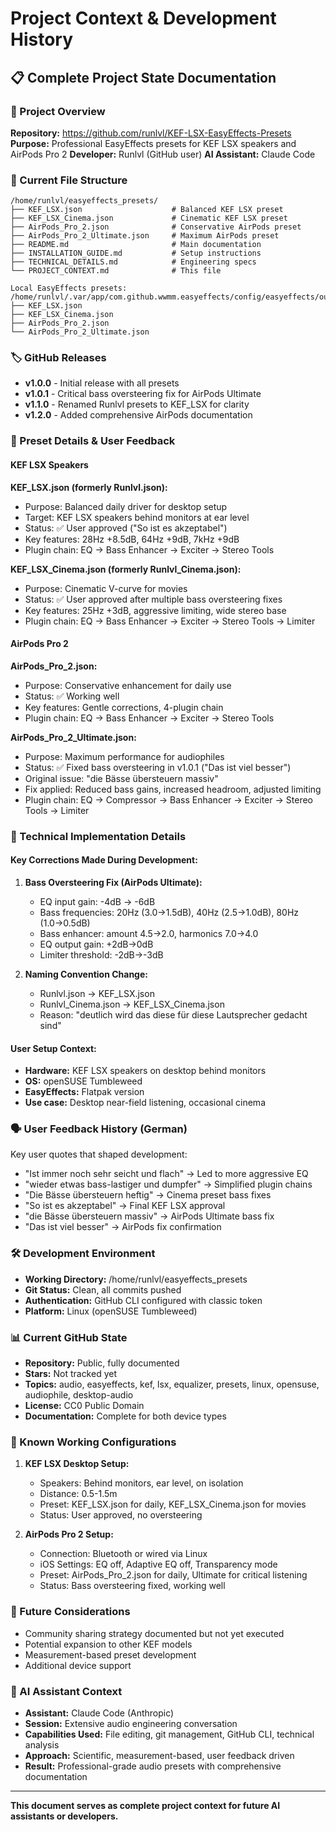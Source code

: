 # Project Context & Development History

## 📋 Complete Project State Documentation

### 🎯 Project Overview
**Repository:** https://github.com/runlvl/KEF-LSX-EasyEffects-Presets
**Purpose:** Professional EasyEffects presets for KEF LSX speakers and AirPods Pro 2
**Developer:** Runlvl (GitHub user)
**AI Assistant:** Claude Code

### 📁 Current File Structure
```
/home/runlvl/easyeffects_presets/
├── KEF_LSX.json                    # Balanced KEF LSX preset
├── KEF_LSX_Cinema.json             # Cinematic KEF LSX preset
├── AirPods_Pro_2.json              # Conservative AirPods preset
├── AirPods_Pro_2_Ultimate.json     # Maximum AirPods preset
├── README.md                       # Main documentation
├── INSTALLATION_GUIDE.md           # Setup instructions
├── TECHNICAL_DETAILS.md            # Engineering specs
└── PROJECT_CONTEXT.md              # This file

Local EasyEffects presets:
/home/runlvl/.var/app/com.github.wwmm.easyeffects/config/easyeffects/output/
├── KEF_LSX.json
├── KEF_LSX_Cinema.json
├── AirPods_Pro_2.json
└── AirPods_Pro_2_Ultimate.json
```

### 🏷️ GitHub Releases
- **v1.0.0** - Initial release with all presets
- **v1.0.1** - Critical bass oversteering fix for AirPods Ultimate
- **v1.1.0** - Renamed Runlvl presets to KEF_LSX for clarity
- **v1.2.0** - Added comprehensive AirPods documentation

### 🎵 Preset Details & User Feedback

#### KEF LSX Speakers
**KEF_LSX.json (formerly Runlvl.json):**
- Purpose: Balanced daily driver for desktop setup
- Target: KEF LSX speakers behind monitors at ear level
- Status: ✅ User approved ("So ist es akzeptabel")
- Key features: 28Hz +8.5dB, 64Hz +9dB, 7kHz +9dB
- Plugin chain: EQ → Bass Enhancer → Exciter → Stereo Tools

**KEF_LSX_Cinema.json (formerly Runlvl_Cinema.json):**
- Purpose: Cinematic V-curve for movies
- Status: ✅ User approved after multiple bass oversteering fixes
- Key features: 25Hz +3dB, aggressive limiting, wide stereo base
- Plugin chain: EQ → Bass Enhancer → Exciter → Stereo Tools → Limiter

#### AirPods Pro 2
**AirPods_Pro_2.json:**
- Purpose: Conservative enhancement for daily use
- Status: ✅ Working well
- Key features: Gentle corrections, 4-plugin chain
- Plugin chain: EQ → Bass Enhancer → Exciter → Stereo Tools

**AirPods_Pro_2_Ultimate.json:**
- Purpose: Maximum performance for audiophiles
- Status: ✅ Fixed bass oversteering in v1.0.1 ("Das ist viel besser")
- Original issue: "die Bässe übersteuern massiv"
- Fix applied: Reduced bass gains, increased headroom, adjusted limiting
- Plugin chain: EQ → Compressor → Bass Enhancer → Exciter → Stereo Tools → Limiter

### 🔧 Technical Implementation Details

#### Key Corrections Made During Development:
1. **Bass Oversteering Fix (AirPods Ultimate):**
   - EQ input gain: -4dB → -6dB
   - Bass frequencies: 20Hz (3.0→1.5dB), 40Hz (2.5→1.0dB), 80Hz (1.0→0.5dB)
   - Bass enhancer: amount 4.5→2.0, harmonics 7.0→4.0
   - EQ output gain: +2dB→0dB
   - Limiter threshold: -2dB→-3dB

2. **Naming Convention Change:**
   - Runlvl.json → KEF_LSX.json
   - Runlvl_Cinema.json → KEF_LSX_Cinema.json
   - Reason: "deutlich wird das diese für diese Lautsprecher gedacht sind"

#### User Setup Context:
- **Hardware:** KEF LSX speakers on desktop behind monitors
- **OS:** openSUSE Tumbleweed
- **EasyEffects:** Flatpak version
- **Use case:** Desktop near-field listening, occasional cinema

### 🗣️ User Feedback History (German)
Key user quotes that shaped development:
- "Ist immer noch sehr seicht und flach" → Led to more aggressive EQ
- "wieder etwas bass-lastiger und dumpfer" → Simplified plugin chains
- "Die Bässe übersteuern heftig" → Cinema preset bass fixes
- "So ist es akzeptabel" → Final KEF LSX approval
- "die Bässe übersteuern massiv" → AirPods Ultimate bass fix
- "Das ist viel besser" → AirPods fix confirmation

### 🛠️ Development Environment
- **Working Directory:** /home/runlvl/easyeffects_presets
- **Git Status:** Clean, all commits pushed
- **Authentication:** GitHub CLI configured with classic token
- **Platform:** Linux (openSUSE Tumbleweed)

### 📊 Current GitHub State
- **Repository:** Public, fully documented
- **Stars:** Not tracked yet
- **Topics:** audio, easyeffects, kef, lsx, equalizer, presets, linux, opensuse, audiophile, desktop-audio
- **License:** CC0 Public Domain
- **Documentation:** Complete for both device types

### 🎯 Known Working Configurations
1. **KEF LSX Desktop Setup:**
   - Speakers: Behind monitors, ear level, on isolation
   - Distance: 0.5-1.5m
   - Preset: KEF_LSX.json for daily, KEF_LSX_Cinema.json for movies
   - Status: User approved, no oversteering

2. **AirPods Pro 2 Setup:**
   - Connection: Bluetooth or wired via Linux
   - iOS Settings: EQ off, Adaptive EQ off, Transparency mode
   - Preset: AirPods_Pro_2.json for daily, Ultimate for critical listening
   - Status: Bass oversteering fixed, working well

### 🔮 Future Considerations
- Community sharing strategy documented but not yet executed
- Potential expansion to other KEF models
- Measurement-based preset development
- Additional device support

### 🤖 AI Assistant Context
- **Assistant:** Claude Code (Anthropic)
- **Session:** Extensive audio engineering conversation
- **Capabilities Used:** File editing, git management, GitHub CLI, technical analysis
- **Approach:** Scientific, measurement-based, user feedback driven
- **Result:** Professional-grade audio presets with comprehensive documentation

---

**This document serves as complete project context for future AI assistants or developers.**